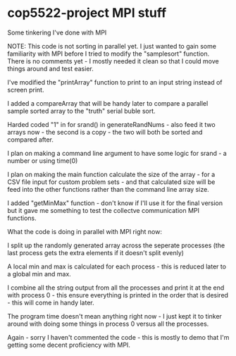 # cop5522-project MPI stuff

Some tinkering I've done with MPI

NOTE: This code is not sorting in parallel yet.
I just wanted to gain some familiarity with MPI before I tried to modify the "samplesort" function.  
There is no comments yet - I mostly needed it clean so that I could move things around and test easier.

I've modified the "printArray" function to print to an input string instead of screen print.

I added a compareArray that will be handy later to compare a parallel sample sorted array to the "truth" serial buble sort.

Harded coded "1" in for srand() in generateRandNums - also feed it two arrays now - the second is a copy - the two will both be sorted and compared after.

I plan on making a command line argument to have some logic for srand - a number or using time(0) 

I plan on making the main function calculate the size of the array - for a CSV file input for custom problem sets - and that calculated size will be feed into the other functions rather than the command line array size.

I added "getMinMax" function - don't know if I'll use it for the final version but it gave me something to test the collectve communication MPI functions.

What the code is doing in parallel with MPI right now:

I split up the randomly generated array across the seperate processes (the last process gets the extra elements if it doesn't split evenly)

A local min and max is calculated for each process - this is reduced later to a global min and max.

I combine all the string output from all the processes and print it at the end with process 0 - this ensure everything is printed in the order that is desired - this will come in handy later.

The program time doesn't mean anything right now - I just kept it to tinker around with doing some things in process 0 versus all the processes.

Again - sorry I haven't commented the code - this is mostly to demo that I'm getting some decent proficiency with MPI.
